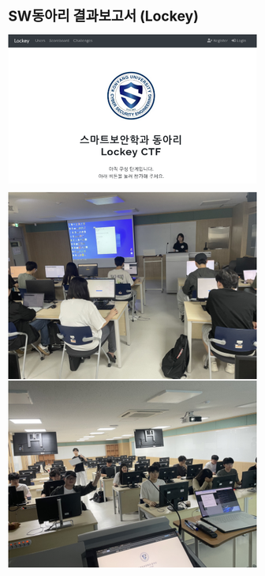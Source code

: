 # SW동아리 결과보고서 (Lockey)
![제작한 CTFd 사이](image/CTFd.png)



![1학년 CTF(1)](image/1.jpeg)
![1학년 CTF(2)](image/2.jpeg)
